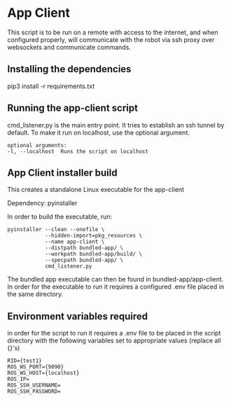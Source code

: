 # App Client

This script is to be run on a remote with access to the internet, and when configured properly, will communicate with the robot via ssh proxy over websockets and communicate commands.

## Installing the dependencies

pip3 install -r requirements.txt

## Running the app-client script

cmd_listener.py is the main entry point. It tries to establish an ssh tunnel by default. To make it run on localhost, use the optional argument.
```
optional arguments:
-l, --localhost  Runs the script on localhost
```
## App Client installer build

This creates a standalone Linux executable for the app-client

Dependency: pyinstaller

In order to build the executable, run:
```
pyinstaller --clean --onefile \
            --hidden-import=pkg_resources \
            --name app-client \
            --distpath bundled-app/ \
            --workpath bundled-app/build/ \
            --specpath bundled-app/ \
            cmd_listener.py
```
The bundled app executable can then be found in bundled-app/app-client.
In order for the executable to run it requires a configured .env file placed in the same directory.

## Environment variables required
in order for the script to run it requires a .env file to be placed in the script directory with the following variables set to appropriate values (replace all {}'s)

``` dosini
RID={test1}
ROS_WS_PORT={9090}
ROS_WS_HOST={localhost}
ROS_IP=
ROS_SSH_USERNAME=
ROS_SSH_PASSWORD=
```